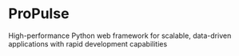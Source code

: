 # ProPulse
High-performance Python web framework for scalable, data-driven applications with rapid development capabilities
